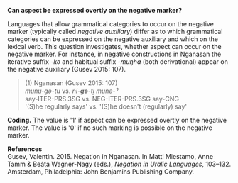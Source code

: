 **Can aspect be expressed overtly on the negative marker?**

Languages that allow grammatical categories to occur on the negative marker (typically called *negative auxiliary*) differ as to which grammatical categories can be expressed on the negative auxiliary and which on the lexical verb. This question investigates, whether aspect can occur on the negative marker. For instance, in negative constructions in Nganasan the iterative suffix *-kǝ* and habitual suffix *-muŋha* (both derivational) appear on the negative auxiliary (Gusev 2015: 107).

>(1) Nganasan (Gusev 2015: 107)<br/>
>*munu-gǝ-tu*  vs.  *ńi-**gǝ**-ti̮ munǝ-ˀ*<br/>
>say-ITER-PRS.3SG vs. NEG-ITER-PRS.3SG say-CNG<br/>
>'(S)he regularly says' vs. '(S)he doesn't (regularly) say'

**Coding.** The value is '1' if aspect can be expressed overtly on the negative marker. The value is '0' if no such marking is possible on the negative marker.  

**References**<br/>
Gusev, Valentin. 2015. Negation in Nganasan. In Matti Miestamo, Anne Tamm & Beáta Wagner-Nagy (eds.), *Negation in Uralic Languages*, 103–132. Amsterdam, Philadelphia: John Benjamins Publishing Company.

